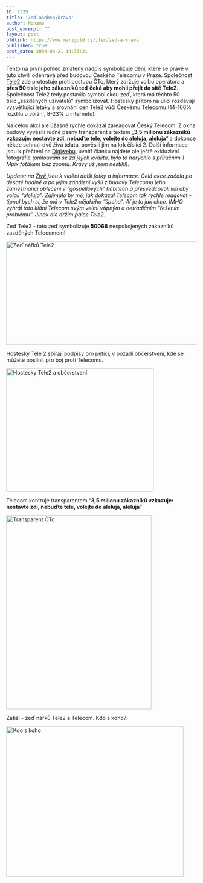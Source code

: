 ```yaml
---
ID: 1329
title: 'Zeď a&nbsp;kráva'
author: Noname
post_excerpt: ""
layout: post
oldlink: https://www.marigold.cz/item/zed-a-krava
published: true
post_date: 2004-09-21 14:33:21
---
```

<p>
Tento na první pohled zmatený nadpis symbolizuje dění, které se právě v tuto chvíli odehrává před budovou Českého Telecomu v Praze. Společnost <a href="http://www.tele2.cz/">Tele2</a> zde protestuje proti postupu ČTc, který zdržuje volbu operátora a <strong>přes 50 tisíc jeho zákazníků teď čeká aby mohli přejít do sítě Tele2</strong>. Společnost Tele2 tedy postavila symbolickou zeď, která má těchto 50 tisíc „zazděných uživatelů“ symbolizovat. Hostesky přitom na ulici rozdávají vysvětlující letáky a srovnání cen Tele2 vůči Českému Telecomu (14-166% rozdílu u volání, 8-23% u internetu).</p>
<p>
Na celou akci ale úžasně rychle dokázal zareagovat Český Telecom. Z okna budovy vyvěsili ručně psaný transparent s textem „<strong>3,5 milionu zákazníků vzkazuje: nestavte zdi, nebuďte tele, volejte do aleluja, aleluja</strong>“ a dokonce někde sehnali dvě živá telata, pověsili jim na krk číslici 2. Další informace jsou k přečtení na <a href="http://digiweb.cz/4-10076440-14940650-i00000_d-13">Digiwebu</a>, uvnitř článku najdete ale ještě exkluzivní fotografie <em>(omlouvám se za jejich kvalitu, bylo to narychlo s příručním 1 Mpix foťákem bez zoomu. Krávy už jsem nestihl)</em>. </p>
<p>
<em>Update: na </em><a href="http://www.zive.cz/h/Bleskovky/AR.asp?ARI=118756"><em>Živě</em></a><em> jsou k vidění další fotky a informace. Celá akce začala po desáté hodině a po jejím zahájení vyšli z budovy Telecomu jeho zaměstnanci oblečeni v &#8220;gospellových&#8221; hábitech a přesvědčovali lidi aby volali &#8220;aleluja&#8221;. Zajímalo by mě, jak dokázal Telecom tak rychle reagovat - tipnul bych si, že má v Tele2 nějakého &#8220;špeha&#8221;. Ať je to jak chce, IMHO vyhrál toto klání Telecom svým velmi vtipným a netradičním &#8220;řešením problému&#8221;. Jinak ale držím palce Tele2.</em></p>

<!--more--><p>
Zeď Tele2 - tato zeď symbolizuje <strong>50068</strong> nespokojených zákazníků zazděných Telecomem! </p>
<p>
<img src="/wp-content/uploads/cache/20040921-zed-narku2.jpg" alt="Zeď nářků Tele2" width="550" height="274" /> </p>
<p>
Hostesky Tele 2 sbírají podpisy pro petici, v pozadí občerstvení, kde se můžete posilnit pro boj proti Telecomu. </p>
<p>
<img src="/wp-content/uploads/cache/20040921-hostesky.jpg" alt="Hostesky Tele2 a občerstvení" width="390" height="326" /> </p>
<p>
Telecom kontruje transparentem &#8220;<strong>3,5 milionu zákazníků vzkazuje: nestavte zdi, nebuďte tele, volejte do aleluja, aleluja</strong>&#8221; </p>
<p>
<img src="/wp-content/uploads/cache/20040921-transparent-ctc.jpg" alt="Transparent ČTc" width="384" height="512" /> </p>
<p>
Zátiší - zeď nářků Tele2 a Telecom. Kdo s koho?! </p>
<p>
<img src="/wp-content/uploads/cache/20040921-kdo-s-koho.jpg" alt="Kdo s koho" width="469" height="397" /></p>
